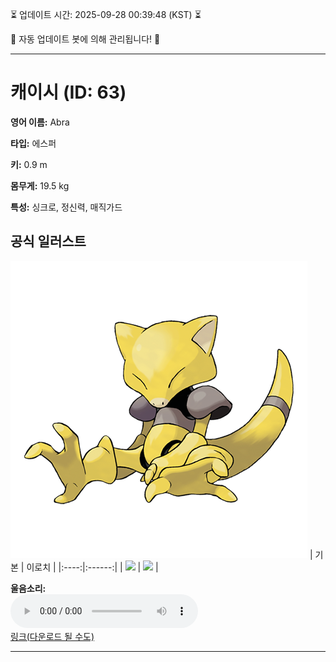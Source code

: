 
⏳ 업데이트 시간: 2025-09-28 00:39:48 (KST) ⏳

🤖 자동 업데이트 봇에 의해 관리됩니다! 🤖

---

# 캐이시 (ID: 63)
**영어 이름:** Abra

**타입:** 에스퍼

**키:** 0.9 m

**몸무게:** 19.5 kg

**특성:** 싱크로, 정신력, 매직가드

## 공식 일러스트
![](https://raw.githubusercontent.com/PokeAPI/sprites/master/sprites/pokemon/other/official-artwork/63.png)
| 기본 | 이로치 |
|:----:|:------:|
| <img src="http://play.pokemonshowdown.com/sprites/ani/abra.gif" width="200"> | <img src="http://play.pokemonshowdown.com/sprites/ani-shiny/abra.gif" width="200"> |

**울음소리:**<br><audio controls src="https://raw.githubusercontent.com/PokeAPI/cries/main/cries/pokemon/latest/63.ogg"></audio><br> [링크(다운로드 될 수도)](https://raw.githubusercontent.com/PokeAPI/cries/main/cries/pokemon/latest/63.ogg)


---
